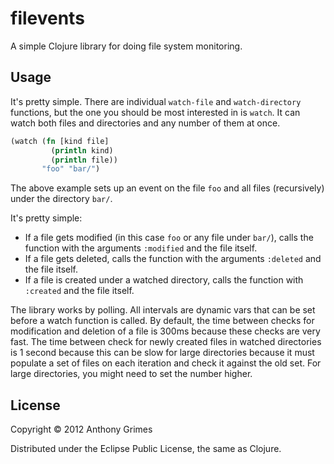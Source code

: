 # filevents

A simple Clojure library for doing file system monitoring.

## Usage

It's pretty simple. There are individual `watch-file` and `watch-directory`
functions, but the one you should be most interested in is `watch`. It can watch
both files and directories and any number of them at once.

```clojure
(watch (fn [kind file]
         (println kind)
         (println file))
       "foo" "bar/")
```

The above example sets up an event on the file `foo` and all files
(recursively) under the directory `bar/`.

It's pretty simple:

* If a file gets modified (in this case `foo` or any file under `bar/`), calls
  the function with the arguments `:modified` and the file itself.
* If a file gets deleted, calls the function with the arguments `:deleted` and
  the file itself.
* If a file is created under a watched directory, calls the function with
  `:created` and the file itself.
  
The library works by polling. All intervals are dynamic vars that can be set
before a watch function is called. By default, the time between checks for
modification and deletion of a file is 300ms because these checks are very
fast. The time between check for newly created files in watched directories is 1
second because this can be slow for large directories because it must populate a
set of files on each iteration and check it against the old set. For large
directories, you might need to set the number higher.

## License

Copyright © 2012 Anthony Grimes

Distributed under the Eclipse Public License, the same as Clojure.
